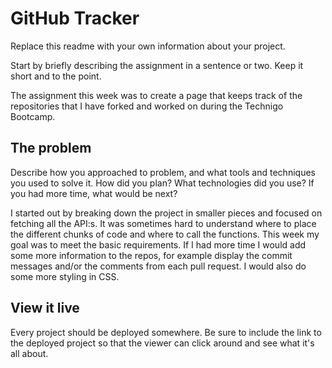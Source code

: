 # GitHub Tracker

Replace this readme with your own information about your project.

Start by briefly describing the assignment in a sentence or two. Keep it short and to the point.

The assignment this week was to create a page that keeps track of the repositories that I have forked and worked on during the Technigo Bootcamp.

## The problem

Describe how you approached to problem, and what tools and techniques you used to solve it. How did you plan? What technologies did you use? If you had more time, what would be next?

I started out by breaking down the project in smaller pieces and focused on fetching all the API:s. It was sometimes hard to understand where to place the different chunks of code and where to call the functions. This week my goal was to meet the basic requirements. If I had more time I would add some more information to the repos, for example display the commit messages and/or the comments from each pull request. I would also do some more styling in CSS.

## View it live

Every project should be deployed somewhere. Be sure to include the link to the deployed project so that the viewer can click around and see what it's all about.
